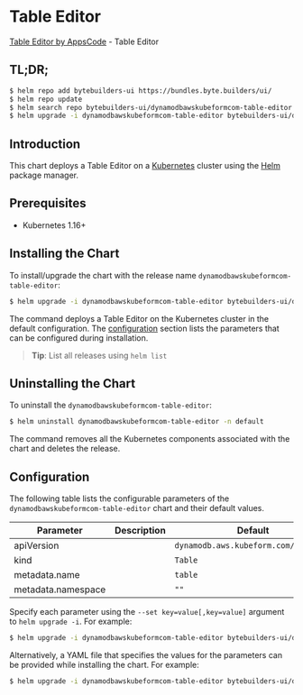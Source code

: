 # Table Editor

[Table Editor by AppsCode](https://byte.builders) - Table Editor

## TL;DR;

```bash
$ helm repo add bytebuilders-ui https://bundles.byte.builders/ui/
$ helm repo update
$ helm search repo bytebuilders-ui/dynamodbawskubeformcom-table-editor --version=v0.4.18
$ helm upgrade -i dynamodbawskubeformcom-table-editor bytebuilders-ui/dynamodbawskubeformcom-table-editor -n default --create-namespace --version=v0.4.18
```

## Introduction

This chart deploys a Table Editor on a [Kubernetes](http://kubernetes.io) cluster using the [Helm](https://helm.sh) package manager.

## Prerequisites

- Kubernetes 1.16+

## Installing the Chart

To install/upgrade the chart with the release name `dynamodbawskubeformcom-table-editor`:

```bash
$ helm upgrade -i dynamodbawskubeformcom-table-editor bytebuilders-ui/dynamodbawskubeformcom-table-editor -n default --create-namespace --version=v0.4.18
```

The command deploys a Table Editor on the Kubernetes cluster in the default configuration. The [configuration](#configuration) section lists the parameters that can be configured during installation.

> **Tip**: List all releases using `helm list`

## Uninstalling the Chart

To uninstall the `dynamodbawskubeformcom-table-editor`:

```bash
$ helm uninstall dynamodbawskubeformcom-table-editor -n default
```

The command removes all the Kubernetes components associated with the chart and deletes the release.

## Configuration

The following table lists the configurable parameters of the `dynamodbawskubeformcom-table-editor` chart and their default values.

|     Parameter      | Description |                     Default                     |
|--------------------|-------------|-------------------------------------------------|
| apiVersion         |             | <code>dynamodb.aws.kubeform.com/v1alpha1</code> |
| kind               |             | <code>Table</code>                              |
| metadata.name      |             | <code>table</code>                              |
| metadata.namespace |             | <code>""</code>                                 |


Specify each parameter using the `--set key=value[,key=value]` argument to `helm upgrade -i`. For example:

```bash
$ helm upgrade -i dynamodbawskubeformcom-table-editor bytebuilders-ui/dynamodbawskubeformcom-table-editor -n default --create-namespace --version=v0.4.18 --set apiVersion=dynamodb.aws.kubeform.com/v1alpha1
```

Alternatively, a YAML file that specifies the values for the parameters can be provided while
installing the chart. For example:

```bash
$ helm upgrade -i dynamodbawskubeformcom-table-editor bytebuilders-ui/dynamodbawskubeformcom-table-editor -n default --create-namespace --version=v0.4.18 --values values.yaml
```
